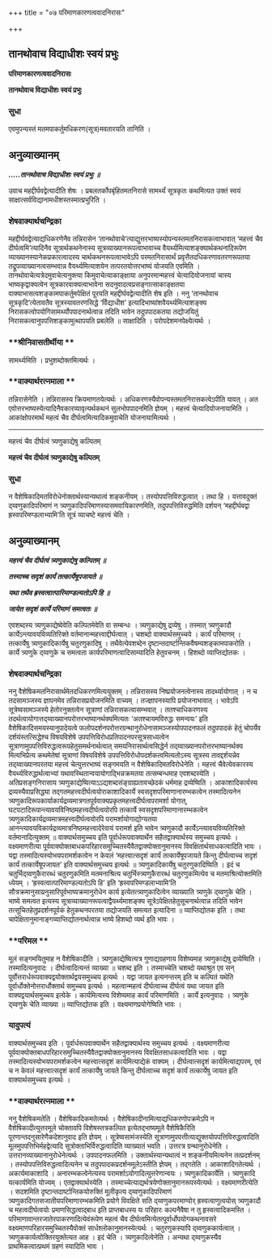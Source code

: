 +++
title = "०७ परिमाणकारणत्ववादनिरासः"

+++


## तानथोवाच विद्याधीशः स्वयं प्रभुः

**परिमाणकारणत्ववादनिरासः**

**तानथोवाच विद्याधीशः स्वयं प्रभुः**

### **सुधा**

एवमुपन्यस्तं मतमपाकर्तुमधिकरण(सूत्र)मवतारयति तानिति ।

## **अनुव्याख्यानम्**

***.....तानथोवाच विद्याधीशः स्वयं प्रभुः ॥***

उवाच महद्दीर्घवद्वेत्यादीति शेषः । प्रबलतर्कोपबृंहितमतनिरासे सामर्थ्यं सूत्रकृतः कथमित्यत उक्तं स्वयं साक्षात्सर्वविद्यानामधीशस्तस्मात्प्रभुरिति ।

### **शेषवाक्यार्थचन्द्रिका**

महद्दीर्घवद्वेत्याद्यधिकरणेनैव तन्निरासेन ‘तानथोवाचे’त्याद्युत्तरभाष्यस्योपन्यस्तमतनिरासकत्वाभावात् ‘महत्त्वं चैव दीर्घत्वमि’त्यादिनैव सूत्रार्थकथनेनास्य सूत्रव्याख्यानरूपत्वाभावाच्च वैयर्थ्यमित्याशङ्क्यार्थकथनादिरूपेण व्याख्यानस्यानेकप्रकारत्वादस्य चार्थकथनरूपत्वाभावेऽपि परमतनिरासार्थं प्रवृत्तैतदधिकरणावतरणरूपतया तद्रूपव्याख्यानत्वसम्भवान्न वैयर्थ्यमित्याशयेन तत्परतयोत्तरभाष्यं योजयति एवमिति । तानथोवाचेत्यत्रेदमुवाचेत्यनुक्त्या किमुवाचेत्याकाङ्क्षाया अनुपरमान्महत्त्वं चेत्यादियोजनायां चास्य भाष्यकृद्वाक्यत्वेन सूत्रकारवाक्यत्वाभावेना सदनुवादत्वप्रसङ्गात्साकाङ्क्षतया वाक्याभासत्वशङ्कामपाकर्तुमपेक्षितं पूरयति महद्दीर्घवद्वेत्यादीति शेष इति । ननु ‘तानथोवाच सूत्रकृदि’त्येतावतैव सूत्रस्यावतरणसिद्धे ‘र्विद्याधीश’ इत्यादिभाष्यांशवैयर्थ्यमित्याशङ्क्य निरासकत्वोपयोगिसामर्थ्योपपादनार्थत्वान्न तदिति भावेन तदुपपादकतया तद्योजयितुं निरासकत्वानुपपत्तिशङ्कामुत्थापयति प्रबलेति ॥ साक्षादिति । परोपदेशमनपेक्ष्येत्यर्थः ।

### **श्रीनिवासतीर्थीया **

सामर्थ्यमिति । प्रभुशब्दोक्तमित्यर्थः ।

### **वाक्यार्थरत्नमाला **

तन्निरासेनेति । तन्निरासस्य क्रियमाणतयेत्यर्थः । अधिकरणस्यैवोपन्यस्तमतनिरासकत्वेऽपीति यावत् । अत एवोत्तरभाष्यस्येत्यादिनैवकारव्यावृत्यर्थकथनं सुलभोपपादनमिति ज्ञेयम् । महत्त्वं चेत्यादियोजनायामिति । आकांक्षोपरमार्थं महत्वं चैव दीर्घत्वमित्यादिकमुवाचेति योजनायामित्यर्थः ।





------------------------------------------------------------------------

महत्त्वं चैव दीर्घत्वं त्र्यणुकाद्येषु कल्पितम्

**महत्त्वं चैव दीर्घत्वं त्र्यणुकाद्येषु कल्पितम्**

### **सुधा**

न वैशेषिकादिमतविरोधेनोक्तार्थस्यान्यथात्वं शङ्कनीयम् । तस्योपपत्तिविरुद्धत्वात् । तथा हि । यत्तावदुक्तं द्य्वणुकादिपरिमाणं न त्र्यणुकादिपरिमाणस्यासमवायिकारणमिति, तदुपपत्तिविरुद्धमिति दर्शयन् ‘महद्दीर्घवद्वा ह्रस्वपरिमण्डलाभ्यामि’ति सूत्रं व्याचष्टे महत्त्वं चेति ।

## **अनुव्याख्यानम्**

***महत्त्वं चैव दीर्घत्वं त्र्यणुकाद्येषु कल्पितम् ॥***

***तस्माच्च सदृशं कार्यं तत्कार्येषूपजायते ॥***

***यथा तथैव ह्रस्वत्वात्पारिमाण्डल्यतोऽपि हि ॥***

***जायेत सदृशं कार्ये परिमाणं समत्वतः ॥***

एवशब्दस्य त्र्यणुकाद्येष्वेवेति कल्पितमेवेति वा सम्बन्धः । त्र्यणुकाद्येषु द्रव्येषु । तस्मात् त्र्यणुकादौ कार्येऽन्त्यावयविव्यतिरिक्ते वर्तमानान्महत्त्वाद्दीर्घत्वात् । चशब्दो वाक्यार्थसमुच्चये । कार्यं परिमाणम् । तत्कार्येषु त्र्यणुकादिकार्येषु चतुरणुकादिषु । तथैवेत्येवशब्देन दृष्टान्तदार्ष्टान्तिकवैषम्यशङ्कामपाकरोति । कार्ये त्र्यणुके द्य्वणुके च समत्वता कार्यपरिमाणत्वादिसाम्यादिति हेतुवचनम् । हिशब्दो व्याप्तिद्योतकः ।

### **शेषवाक्यार्थचन्द्रिका**

ननु वैशेषिकमतनिरासार्थमेतदधिकरणमित्ययुक्तम् । तन्निरासस्य निष्प्रयोजनत्वेनास्य तादर्थ्यायोगात् । न च तदसामञ्जस्य ज्ञापनमेव तन्निरासप्रयोजनमिति वाच्यम् । तज्ज्ञापनस्यापि प्रयोजनाभावात् । भावेऽपि सूत्रेष्वसामञ्जस्ये हेतोरनुक्तत्वेन सूत्राणां तन्निरासकत्वासम्भवात् । ततश्चाधिकरणस्य तदर्थत्वायोगात्तद्य्वाख्यानपरोत्तरभाष्यानर्थक्यमित्यतः ‘अतश्चायमविरुद्धः समन्वयः’ इति वैशेषिकादिसमयस्यानुपादेयत्वे फलोपदर्शनपरोत्तरग्रन्थानुरोधेनासामञ्जस्योपपादनफलं तदुपपादकं हेतुं चोपर्येव दर्शयंस्तत्सिद्धेश्च विषयविशेषे उपपत्तिविरोधप्रतिपादनपरसूत्रसाध्यत्वेन सूत्राणामुपपत्तिविरुद्धत्वरूपहेतुसमर्थनार्थत्वात् समयनिरासार्थत्वसिद्धेर्न तद्य्वाख्यानपरोत्तरभाष्यानर्थक्य मित्यभिप्रेत्य कथमेतेषां सूत्राणां विषयविशेषे उपपत्तिविरोधोपदर्शकत्वमित्यतोऽस्य सूत्रस्य तावद्दर्शयन्नेव तद्य्वाख्यानपरतया महत्त्वं चेत्युत्तरभाष्यं सङ्गमयति न वैशेषिकादिमतविरोधेनेति । महत्त्वं चैवेत्येवकारस्य वैयर्थ्यविरुद्धार्थत्वाभ्यां यथावस्थितान्वयायोगाद्भिन्नक्रमतया तत्सम्बन्धमाह एवशब्दस्येति । अतिप्रसङ्गनिरासाय त्र्यणुकाद्येष्वित्याऽऽद्यशब्दसंङ्ग्राह्यतावच्छेदकं धर्ममाह द्रव्येष्विति । आकाशादिकार्यस्य द्रव्यस्यैवाप्रसिद्ध्या तद्गतमहत्त्वदीर्घत्वयोराकाशादिकार्ये स्वसदृशपरिमाणानारम्भकत्वेन तस्मादित्यनेन त्र्यणुकादिरूपकार्याकार्यद्रव्यमात्रगतपूर्ववाक्यप्रकृतमहत्त्वदीर्घत्वपरामर्शा योगात्, घटपटादिरूपान्त्यावयविनिष्ठमहत्त्वदीर्घत्वयोरपि तत्कार्ये स्वसदृशपरिमाणानारम्भकत्वेन त्र्यणुकादिकार्यद्रव्यमात्रमहत्त्वदीर्घत्वयोरपि परामर्शायोगाद्योग्यतया आनन्त्यावयविकार्यद्रव्यमात्रनिष्ठमहत्त्वादेरेवायं परामर्श इति भावेन त्र्यणुकादौ कार्येऽन्त्यावयविव्यतिरिक्ते वर्तमानादित्युक्तम् ॥ वाक्यार्थसमुच्चय इति पूर्वार्धरूपवाक्यार्थेन सहैतद्वाक्यार्थस्य समुच्चय इत्यर्थः । वक्ष्यमाणरीत्या पूर्ववाक्योक्तबाधकपरिहारसमुच्चितस्यैवैतद्वाक्योक्तानुमानस्य विवक्षितार्थसाधकत्वादिति भावः । यद्वा तस्मादित्यस्योभयपरामर्शकत्वेन न केवलं ‘महत्त्वात्सदृशं कार्यं तत्कार्येषूपजायते किन्तु दीर्घत्वाच्च सदृशं कार्यं तत्कार्येषूपजायत’ इति वाक्यार्थसमुच्चय इत्यर्थः ॥ त्र्यणुकादिकार्येषु चतुरणुकादिष्विति । इदं च चतुर्भिद्य्वणुकैरारब्धं चतुरणुकमिति मतमनाश्रित्य चतुर्भिस्त्र्यणुकैरारब्धं चतुरणुकमित्येव च मतमाश्रित्योक्तमिति ध्येयम् । ‘ह्रस्वत्वात्पारिमाण्डल्यतोऽपि हि’ इति ‘ह्रस्वपरिमण्डलाभ्यामि’ति सौत्रक्रमानुसाय्रनुसारिपूर्वभाष्यक्रमानुरोधेन कार्य इत्येतत्त्र्यणुकादित्वेन व्याख्याति त्र्यणुके द्य्वणुके चेति । भाष्ये समत्वत इत्यस्य सूत्राव्याख्यानरूपत्वाद्वैयर्थ्यमाशङ्क्य सूत्रेऽपेक्षितहेतुसूचनार्थत्वान्न तदिति भावेन तत्सूचितहेतुप्रदर्शनपूर्वकं हेतुकथनपरतया तद्योजयति समत्वत इत्यादिना ॥ व्याप्तिद्योतक इति । तथा चापेक्षितानुमानाङ्गव्याप्तिद्योतनार्थत्वान्न भाष्ये हिशब्दो व्यर्थ इति भावः ।

### **परिमल **

मूलं सङ्गमयितुमाह न वैशेषिकादीति । त्र्यणुकाद्येष्वित्यत्र गुणाद्यग्रहणाय विशेष्यमाह त्र्यणुकाद्येषु द्रव्येष्विति । तस्मादित्यनुवादः । दीर्घत्वादित्यन्तं व्याख्या ॥ चशब्द इति । तस्माच्चेति चशब्दो यथाश्रुत एव सन् पूर्वोत्तरार्धरूपवाक्यद्वयोक्तार्थद्वयसमुच्चय इत्यर्थः । यद्वा जायत इत्यनन्तरम् इति च कल्पितं यथेति पूर्वार्धोक्तेनोत्तरार्धोक्तार्थ समुच्चय इत्यर्थः । महत्वान्महत्वं दीर्घत्वाच्च दीर्घत्वं यथा जायत इति वाक्यद्वयार्थसमुच्चय इत्येके । कार्यमित्यस्य विशेष्यमाह कार्यं परिमाणमिति । कार्ये इत्यनुवादः । त्र्यणुके द्य्वणुके चेति व्याख्या ॥ व्याप्तिद्योतक इति । वक्ष्यमाणप्रयोगेष्विति भावः ।

### **यादुपत्यं**

वाक्यार्थसमुच्चय इति । पूर्वार्धरूपवाक्यार्थेन सहैतद्वाक्यार्थस्य समुच्चय इत्यर्थः । वक्ष्यमाणरीत्या पूर्ववाक्योक्तबाधपरिहारसमुच्चितस्यैवैतद्वाक्योक्तानुमानस्य विवक्षितसाधकत्वादिति भावः । यद्वा तस्मादित्यस्योभयपरामर्शकत्वेन महत्त्वात्सदृशं कार्यमित्याद्येकं वाक्यम् । दीर्घत्वात्सदृशं कार्यमित्याद्यपरम्, एवं च न केवलं महत्त्वात्सदृशं कार्यं तत्कार्येषु जायते किन्तु दीर्घत्वाच्च सदृशं कार्यं तत्कार्येषु जायत इति वाक्यार्थसमुच्चय इत्यर्थः ।

### **वाक्यार्थरत्नमाला **

ननु वैशेषिकमतेति । वैशेषिकादिकमतेत्यर्थः । वैशेषिकादीनामित्याद्यधिकरणोपक्रमेऽपि न वैशेषिकादीत्युत्तरमूले चोक्तावपि विशेषस्तत्रकल्पित इत्येतद्भाष्यमूले वैशेषिकैरिति पूरणान्तदनुसारेणैकदेशानुवाद इति ज्ञेयम् । सूत्रेष्वसामंजस्येति सूत्राणामुपपत्तीत्याद्युक्तयोपपत्तिविरुद्धत्वादिति मूलमुपपत्तिभिर्महद्वेत्यादि सूत्रोक्ताभिर्विरुद्धत्वादिति व्याख्यातं भवति । उत्तरत्र ग्रन्थानुरोधेनेति । उत्तरानव्याख्यानानुरोधेनेत्यर्थः । उपपादनफलमिति । उक्तार्थस्यान्यथात्वं न शङ्कनीयमित्यनेन तत्प्रदर्शनम् । तस्योपपत्तिविरुद्धत्वादित्यनेन च तदुपपादकप्रदर्शनमूलेऽस्तीति ज्ञेयम् । तद्गतेति । आकाशादिगतेत्यर्थः । अकार्यमाकाशादि । अनारम्भकत्वेनेत्यस्य परामर्शाऽयोगादित्युत्तरेणान्वयः । त्र्यणुकादिकार्येति । त्र्यणुकादि यत्कार्यमिति योज्यम् । एतद्वाक्यार्थस्येति । तस्माच्चेत्याद्यर्थत्रयेणोक्तानुमानरूपस्येत्यर्थः । वक्ष्यमाणरीत्येति । सदशमिति दृष्टान्तदार्ष्टान्तिकयोरुक्तिं मूलीकृत्य द्य्वणुकादिपरिमाणं त्र्यणुकादिगतसजातीयपरिमाणारम्भकमिति प्रयोगे विवक्षिते सति द्य्वणुकपरमाण्वोर् ह्रस्वत्वाणुत्वयोस् त्र्यणुकादौ च महत्वदीर्घत्वयोः प्रमाणसिद्धत्वाद्बाध इति प्राप्तबाधस्य यः परिहारः कल्पनैवैषा न तु हृस्वत्वादिकमस्ति । परिमाणावान्तरजातेरपाकरणादित्येवंरूपेण महत्वं चैव दीर्घत्वमित्येतत्पूर्वार्धोपयोगकथनावसरे वक्ष्यमाणपरिहारसमुच्चितस्यैवोक्तं सार्धश्लोकानुमानस्येत्यर्थः । चतुरणुकस्यापि द्य्वणुककार्यत्वात् । त्र्यणुककार्यत्वोक्तिरयुक्तेत्यत आह । इदं चेति । त्र्यणुकादित्वेनेति । अन्यथा द्य्वणुकस्यैव प्राथमिकत्वात्प्रथमं ग्रहणं स्यादिति भावः ।





